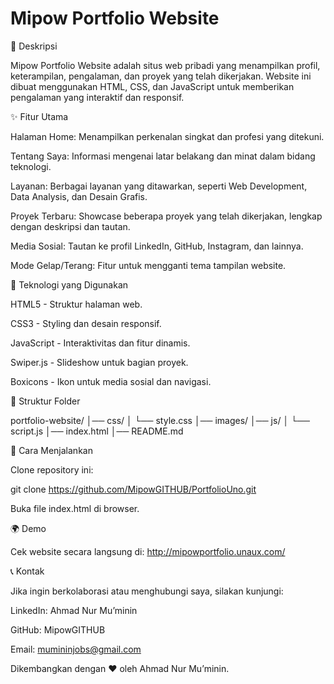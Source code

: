 # Mipow Portfolio Website

📌 Deskripsi

Mipow Portfolio Website adalah situs web pribadi yang menampilkan profil, keterampilan, pengalaman, dan proyek yang telah dikerjakan. Website ini dibuat menggunakan HTML, CSS, dan JavaScript untuk memberikan pengalaman yang interaktif dan responsif.

✨ Fitur Utama

Halaman Home: Menampilkan perkenalan singkat dan profesi yang ditekuni.

Tentang Saya: Informasi mengenai latar belakang dan minat dalam bidang teknologi.

Layanan: Berbagai layanan yang ditawarkan, seperti Web Development, Data Analysis, dan Desain Grafis.

Proyek Terbaru: Showcase beberapa proyek yang telah dikerjakan, lengkap dengan deskripsi dan tautan.

Media Sosial: Tautan ke profil LinkedIn, GitHub, Instagram, dan lainnya.

Mode Gelap/Terang: Fitur untuk mengganti tema tampilan website.

🔧 Teknologi yang Digunakan

HTML5 - Struktur halaman web.

CSS3 - Styling dan desain responsif.

JavaScript - Interaktivitas dan fitur dinamis.

Swiper.js - Slideshow untuk bagian proyek.

Boxicons - Ikon untuk media sosial dan navigasi.

📂 Struktur Folder

portfolio-website/
│── css/
│   └── style.css
│── images/
│── js/
│   └── script.js
│── index.html
│── README.md

🚀 Cara Menjalankan

Clone repository ini:

git clone https://github.com/MipowGITHUB/PortfolioUno.git

Buka file index.html di browser.

🌍 Demo

Cek website secara langsung di: http://mipowportfolio.unaux.com/

📞 Kontak

Jika ingin berkolaborasi atau menghubungi saya, silakan kunjungi:

LinkedIn: Ahmad Nur Mu’minin

GitHub: MipowGITHUB

Email: mumininjobs@gmail.com 

Dikembangkan dengan ❤️ oleh Ahmad Nur Mu’minin.

